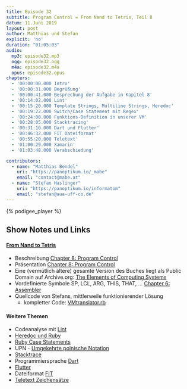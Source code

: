 ```yaml
---
title: Episode 32
subtitle: Program Control = From Nand to Tetris, Teil 8
datum: 11.Juni 2019
layout: post
author: Matthias und Stefan
explicit: 'no'
duration: "01:05:03"
audio:
  mp3: episode32.mp3
  ogg: episode32.ogg
  m4a: episode32.m4a
  opus: episode32.opus
chapters:
  - '00:00:00.000 Intro'
  - '00:00:31.000 Begrüßung'
  - '00:00:41.000 Besprechung der Aufgabe in Kapitel 8'
  - '00:14:02.000 Lint'
  - '00:15:20.000 Template Strings, Multiline Strings, Heredoc'
  - '00:19:22.000 Switch/Case Statement mit Regex'
  - '00:24:00.000 Funktions-Definition in unserer VM'
  - '00:28:05.000 Stacktracing'
  - '00:31:10.000 Dart und Flutter'
  - '00:46:32.000 FIT Dateiformat'
  - '00:55:20.000 Teletext'
  - '01:00:29.000 Xamarin'
  - '01:03:48.000 Verabschiedung'

contributors:
  - name: "Matthias Bendel"
    uri: "https://panoptikum.io/_mabe"
    email: "contact@mabe.at"
  - name: "Stefan Haslinger"
    uri: "https://panoptikum.io/informatom"
    email: "stefan@aua-uff-co.de"
---
```


{% podigee_player %}

## Show Notes und Links

#### [From Nand to Tetris](http://nand2tetris.org/)

* Beschreibung
  [Chapter 8: Program Control](https://www.nand2tetris.org/project08)
* Präsentation
  [Chapter 8: Program Control](https://drive.google.com/file/d/1lBsaO5XKLkUgrGY6g6vLMsiZo6rWxlYJ/view)
* Eine (vermütlich ältere) gesamte Version des Buches liegt als Public Domain auf Archive.org:
  [The Elements of Computing Systems](https://ia902307.us.archive.org/18/items/TheElementsOfComputingSystems_201408/The%20Elements%20of%20Computing%20Systems.pdf)
* Vordefinierte Symbole SP, LCL, ARG, THIS, THAT, ...
  [Chapter 6: Assembler](https://docs.wixstatic.com/ugd/44046b_89a8e226476741a3b7c5204575b8a0b2.pdf)
* Quellcode von Stefans, mittlerweile funktionierender Lösung
  * kompletter Code: [VMtranslator.rb](/code/VMtranslator-8.rb)


#### Weitere Themen

* Codeanalyse mit [Lint](https://de.wikipedia.org/wiki/Lint_(Programmierwerkzeug))
* [Heredoc und Ruby](https://www.rubyguides.com/2018/11/ruby-heredoc/)
* [Ruby Case Statements](https://www.rubyguides.com/2015/10/ruby-case/)
* UPN - [Umgekehrte polnische Notation](https://de.wikipedia.org/wiki/Umgekehrte_polnische_Notation)
* [Stacktrace](https://de.wikipedia.org/wiki/Stacktrace)
* Programmiersprache [Dart](https://dart.dev/)
* [Flutter](https://flutter.dev/)
* Dateiformat [FIT](https://wiki.openstreetmap.org/wiki/FIT)
* [Teletext Zeichensätze](https://de.wikipedia.org/wiki/Teletext-Zeichens%C3%A4tze_(ETSI_EN_300_706))
